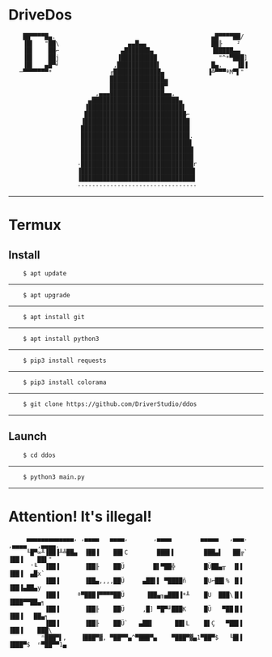 # DriveDos

        ██▀▀▀▀█▄.                                           ▄█▀▀▀▀██/     
        ▐█▌   "██\                   ▄▄█▄▄                  ██╟    ²      
        ▐█▌    ██⌐                 ▄███████▄                ▐█████▄▄      
        ▐█▌    ██j                ▐██████████                 "^*▀███]    
        ▐█▌   ▄█▀╛               ,███████████▌              █▄,    ▐█▐    
       ─▀▀▀▀▀▀▀*                ╓█████████████▄            ▐╩▀▀▀ªM▀▌"     
                                ███████████████▄                          
                                ███████████████▀                          
                            ,▄▄▄███████████████▄▄,                        
                          ▄████████████████████████▄                      
                         ▐██████████████████████████▌                     
                         ████████████████████████████⌐                    
                        ▐█████████████████████████████                    
                        ██████████████████████████████                    
                        ██████████████████████████████.                   
                        ██████████████████████████████▌                   
                        ███████████████████████████████                   
                        ███████████████████████████████                   
                       -███████████████████████████████r                  
                       ▐███████████████████████████████▌                  
                       ▐███████████████████████████████▌                  
                       ---------------------------------                  
____
# Termux
## Install
        $ apt update
____
        $ apt upgrade
____
        $ apt install git
____
        $ apt install python3
____
        $ pip3 install requests
____
        $ pip3 install colorama
____
        $ git clone https://github.com/DriverStudio/ddos
____
## Launch
        $ cd ddos
____
        $ python3 main.py
____
# Attention! It's illegal!

         ▄▄▄▄▄▄▄▄▄▄▄▄▄, ,▄▄▄▄   ▄▄▄▄,       ,▄▄▄▄        ▄▄▄▄▄   ,▄▄▄. ,▄▄▄▄   ,▄▄▄▄.
         ╙█▀∞╨▐██▐╨╩██▄  ▐██▐    ██▌C        ███▌▌        ███▄▌   ██╔`  ▐██▐    ██▌"
          '╙  ▐██▐       ▐██╟    ██Ü        █▌▀██╬        █Ü██▄╥  ▐▌▌   ▐██▐  ▄█x`
              ▐██▐       ▐██▄,,,,██Ü     ▄██▌▌ ▀████ñ     █U⌐██▌% ▐▌▌   ▐██▐▄██▄y
              ▐██▐     ª▀███▐▀▀▀▀██Ü      ▐██▄╖▄███▐*╨    █U  ███\▐▌▌   ▐███▀▀██▄╕
              ▐██▐       ▐██╟    ██Ü     ,█] ▀█▀╜███K     █Ü   ▀██▐▌▌   ▐██▐   ██▄╕
              ▐██▐       ▐██╟    ██Ü`   ▄██▌      ██▌L    █▌Ç   ▀██▌▌   ▐██▐    ███\
             ⁿ███▀▌,    ▐███▀▓, ▀██▀▀▄^▀███▀▄    ▀███▀▓▄1▀██▀$   ╙█▌▌  ▐███▀$  ⁿ▀██▀▀1▄
